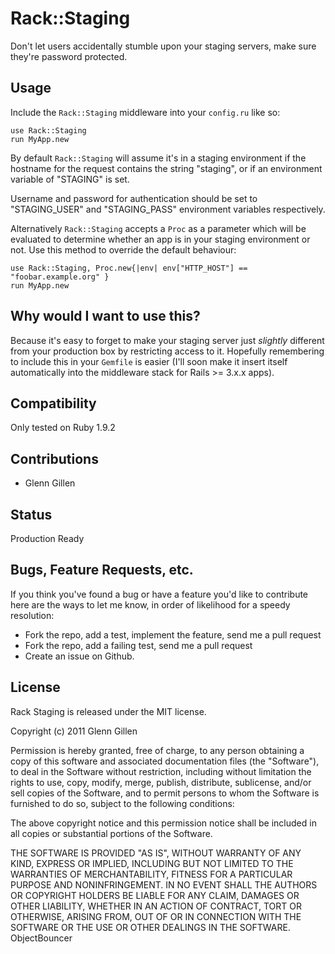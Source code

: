 # Rack::Staging

Don't let users accidentally stumble upon your staging servers, make sure
they're password protected.

## Usage

Include the `Rack::Staging` middleware into your `config.ru` like so:

    use Rack::Staging
    run MyApp.new

By default `Rack::Staging` will assume it's in a staging environment if the
hostname for the request contains the string "staging", or if an environment
variable of "STAGING" is set.

Username and password for authentication should be set to "STAGING_USER" and
"STAGING_PASS" environment variables respectively.

Alternatively `Rack::Staging` accepts a `Proc` as a parameter which will be
evaluated to determine whether an app is in your staging environment or not.
Use this method to override the default behaviour:

    use Rack::Staging, Proc.new{|env| env["HTTP_HOST"] == "foobar.example.org" }
    run MyApp.new

## Why would I want to use this?

Because it's easy to forget to make your staging server just *slightly*
different from your production box by restricting access to it. Hopefully
remembering to include this in your `Gemfile` is easier (I'll soon make it
insert itself automatically into the middleware stack for Rails >= 3.x.x apps).

## Compatibility

Only tested on Ruby 1.9.2

## Contributions

* Glenn Gillen

## Status

Production Ready

## Bugs, Feature Requests, etc.

If you think you've found a bug or have a feature you'd like to contribute
here are the ways to let me know, in order of likelihood for a speedy
resolution:

* Fork the repo, add a test, implement the feature, send me a pull request
* Fork the repo, add a failing test, send me a pull request
* Create an issue on Github.

## License

Rack Staging is released under the MIT license.

Copyright (c) 2011 Glenn Gillen

Permission is hereby granted, free of charge, to any person obtaining a copy
of this software and associated documentation files (the "Software"), to deal
in the Software without restriction, including without limitation the rights
to use, copy, modify, merge, publish, distribute, sublicense, and/or sell
copies of the Software, and to permit persons to whom the Software is
furnished to do so, subject to the following conditions:

The above copyright notice and this permission notice shall be included in
all copies or substantial portions of the Software.

THE SOFTWARE IS PROVIDED "AS IS", WITHOUT WARRANTY OF ANY KIND, EXPRESS OR
IMPLIED, INCLUDING BUT NOT LIMITED TO THE WARRANTIES OF MERCHANTABILITY,
FITNESS FOR A PARTICULAR PURPOSE AND NONINFRINGEMENT. IN NO EVENT SHALL THE
AUTHORS OR COPYRIGHT HOLDERS BE LIABLE FOR ANY CLAIM, DAMAGES OR OTHER
LIABILITY, WHETHER IN AN ACTION OF CONTRACT, TORT OR OTHERWISE, ARISING FROM,
OUT OF OR IN CONNECTION WITH THE SOFTWARE OR THE USE OR OTHER DEALINGS IN
THE SOFTWARE.
ObjectBouncer

